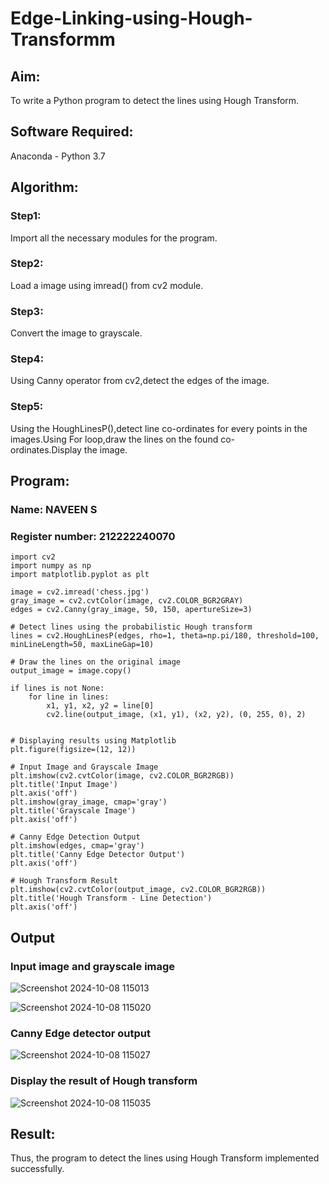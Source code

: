 # Edge-Linking-using-Hough-Transformm
## Aim:
To write a Python program to detect the lines using Hough Transform.

## Software Required:
Anaconda - Python 3.7

## Algorithm:
### Step1:

Import all the necessary modules for the program.
### Step2:

Load a image using imread() from cv2 module.
### Step3:

Convert the image to grayscale.
### Step4:

Using Canny operator from cv2,detect the edges of the image.
### Step5:

Using the HoughLinesP(),detect line co-ordinates for every points in the images.Using For loop,draw the lines on the found co-ordinates.Display the image.

## Program:
### Name: NAVEEN S
### Register number: 212222240070
```
import cv2
import numpy as np
import matplotlib.pyplot as plt

image = cv2.imread('chess.jpg')
gray_image = cv2.cvtColor(image, cv2.COLOR_BGR2GRAY)
edges = cv2.Canny(gray_image, 50, 150, apertureSize=3)

# Detect lines using the probabilistic Hough transform
lines = cv2.HoughLinesP(edges, rho=1, theta=np.pi/180, threshold=100, minLineLength=50, maxLineGap=10)

# Draw the lines on the original image
output_image = image.copy()

if lines is not None:
    for line in lines:
        x1, y1, x2, y2 = line[0]
        cv2.line(output_image, (x1, y1), (x2, y2), (0, 255, 0), 2)


# Displaying results using Matplotlib
plt.figure(figsize=(12, 12))

# Input Image and Grayscale Image
plt.imshow(cv2.cvtColor(image, cv2.COLOR_BGR2RGB))
plt.title('Input Image')
plt.axis('off')
plt.imshow(gray_image, cmap='gray')
plt.title('Grayscale Image')
plt.axis('off')

# Canny Edge Detection Output
plt.imshow(edges, cmap='gray')
plt.title('Canny Edge Detector Output')
plt.axis('off')

# Hough Transform Result
plt.imshow(cv2.cvtColor(output_image, cv2.COLOR_BGR2RGB))
plt.title('Hough Transform - Line Detection')
plt.axis('off')
```

## Output

### Input image and grayscale image

![Screenshot 2024-10-08 115013](https://github.com/user-attachments/assets/ee5df676-b27a-46d6-8e12-86c310875f48)

![Screenshot 2024-10-08 115020](https://github.com/user-attachments/assets/448c252e-06af-4cda-a8be-f74e0e2939aa)


### Canny Edge detector output
![Screenshot 2024-10-08 115027](https://github.com/user-attachments/assets/40be6144-6daf-4f2c-8adf-b022c10facf1)


### Display the result of Hough transform
![Screenshot 2024-10-08 115035](https://github.com/user-attachments/assets/58e358f1-de18-47e5-91be-e67ff626f3d7)

## Result:
Thus, the program to detect the lines using Hough Transform implemented successfully.

